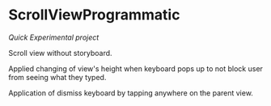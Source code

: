 # ScrollViewProgrammatic

*Quick Experimental project*

Scroll view without storyboard. 

Applied changing of view's height when keyboard pops up to not block user from seeing what they typed.

Application of dismiss keyboard by tapping anywhere on the parent view.
